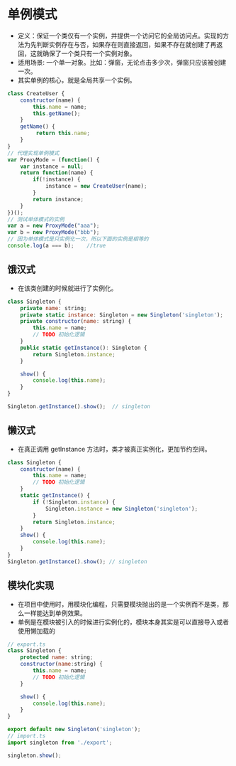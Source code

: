 # 单例模式

- 定义：保证一个类仅有一个实例，并提供一个访问它的全局访问点。实现的方法为先判断实例存在与否，如果存在则直接返回，如果不存在就创建了再返回，这就确保了一个类只有一个实例对象。
- 适用场景:  一个单一对象。比如：弹窗，无论点击多少次，弹窗只应该被创建一次。
- 其实单例的核心，就是全局共享一个实例。

```js
class CreateUser {
    constructor(name) {
        this.name = name;
        this.getName();
    }
    getName() {
         return this.name;
    }
}
// 代理实现单例模式
var ProxyMode = (function() {
    var instance = null;
    return function(name) {
        if(!instance) {
            instance = new CreateUser(name);
        }
        return instance;
    }
})();
// 测试单体模式的实例
var a = new ProxyMode("aaa");
var b = new ProxyMode("bbb");
// 因为单体模式是只实例化一次，所以下面的实例是相等的
console.log(a === b);    //true
```

## 饿汉式

- 在该类创建的时候就进行了实例化。

```javascript
class Singleton {
    private name: string;
    private static instance: Singleton = new Singleton('singleton');
    private constructor(name: string) {
        this.name = name;
        // TODO 初始化逻辑
    }
    public static getInstance(): Singleton {
        return Singleton.instance;
    }

    show() {
        console.log(this.name);
    }
}

Singleton.getInstance().show();  // singleton
```

## 懒汉式

- 在真正调用 getInstance 方法时，类才被真正实例化，更加节约空间。

```javascript
class Singleton {
    constructor(name) {
        this.name = name;
        // TODO 初始化逻辑
    }
    static getInstance() {
        if (!Singleton.instance) {
            Singleton.instance = new Singleton('singleton');
        }
        return Singleton.instance;
    }
    show() {
        console.log(this.name);
    }
}
Singleton.getInstance().show(); // singleton
```

## 模块化实现

- 在项目中使用时，用模块化编程，只需要模块抛出的是一个实例而不是类，那么一样能达到单例效果。
- 单例是在模块被引入的时候进行实例化的，模块本身其实是可以直接导入或者使用懒加载的

```javascript
// export.ts
class Singleton {
    protected name: string;
    constructor(name:string) {
        this.name = name;
        // TODO 初始化逻辑
    }

    show() {
        console.log(this.name);
    }
}

export default new Singleton('singleton');
// import.ts
import singleton from './export';

singleton.show();
```
